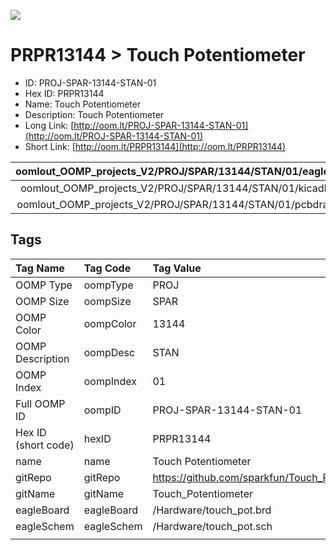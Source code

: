 


  
![][im]
# PRPR13144 > Touch Potentiometer

- ID: PROJ-SPAR-13144-STAN-01
- Hex ID: PRPR13144
- Name: Touch Potentiometer
- Description: Touch Potentiometer
- Long Link: [http://oom.lt/PROJ-SPAR-13144-STAN-01](http://oom.lt/PROJ-SPAR-13144-STAN-01)
- Short Link: [http://oom.lt/PRPR13144](http://oom.lt/PRPR13144)
  

|oomlout_OOMP_projects_V2/PROJ/SPAR/13144/STAN/01/eagleImage.png|oomlout_OOMP_projects_V2/PROJ/SPAR/13144/STAN/01/eagleSchemImage.png|oomlout_OOMP_projects_V2/PROJ/SPAR/13144/STAN/01/kicadPcb3dFront.png|oomlout_OOMP_projects_V2/PROJ/SPAR/13144/STAN/01/kicadPcb3dBack.png|
| :---: | :---: | :---: | :---: |
|oomlout_OOMP_projects_V2/PROJ/SPAR/13144/STAN/01/kicadPcb3d.png|oomlout_OOMP_projects_V2/PROJ/SPAR/13144/STAN/01/bomBack.png|oomlout_OOMP_projects_V2/PROJ/SPAR/13144/STAN/01/bomFront.png|oomlout_OOMP_projects_V2/PROJ/SPAR/13144/STAN/01/pcbdraw.svg|
|oomlout_OOMP_projects_V2/PROJ/SPAR/13144/STAN/01/pcbdrawBack.svg||||

## Tags
  

|Tag Name|Tag Code|Tag Value|
| :--- | :--- | :--- |
|OOMP Type|oompType|PROJ|
|OOMP Size|oompSize|SPAR|
|OOMP Color|oompColor|13144|
|OOMP Description|oompDesc|STAN|
|OOMP Index|oompIndex|01|
|Full OOMP ID|oompID|PROJ-SPAR-13144-STAN-01|
|Hex ID (short code)|hexID|PRPR13144|
|name|name|Touch Potentiometer|
|gitRepo|gitRepo|https://github.com/sparkfun/Touch_Potentiometer|
|gitName|gitName|Touch_Potentiometer|
|eagleBoard|eagleBoard|/Hardware/touch_pot.brd|
|eagleSchem|eagleSchem|/Hardware/touch_pot.sch|
||||



[im]: PROJ/SPAR/13144/STAN/01/kicadPcb3d_450.png
